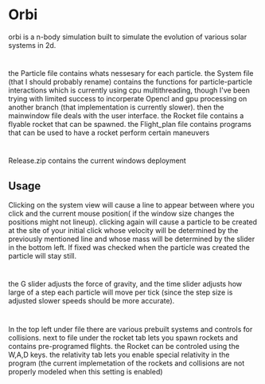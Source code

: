 # Orbi

orbi is a n-body simulation built to simulate the evolution of various solar systems in 2d.

#

the Particle file contains whats nessesary for each particle.
the System file (that I should probably rename) contains the functions for particle-particle interactions which is currently using cpu multithreading, though I've been trying with limited success to incorperate Opencl and gpu processing on another branch (that implementation is currently slower).
then the mainwindow file deals with the user interface. the Rocket file contains a flyable rocket that can be spawned. the Flight_plan file contains programs that can be used to have a rocket perform certain maneuvers

#

Release.zip contains the current windows deployment

## Usage

Clicking on the system view will cause a line to appear between where you click and the current mouse position( if the window size changes the positions might not lineup). clicking again will cause a particle to be created at the site of your initial click whose velocity will be determined by the previously mentioned line and whose mass will be determined by the slider in the bottom left. If fixed was checked when the particle was created the particle will stay still.
#
the G slider adjusts the force of gravity, and the time slider adjusts how large of a step each particle will move per tick (since the step size is adjusted slower speeds should be more accurate).
#
In the top left under file there are various prebuilt systems and controls for collisions.
next to file under the rocket tab lets you spawn rockets and contains pre-programed flights.
the Rocket can be controled using the W,A,D keys.
the relativity tab lets you enable special relativity in the program (the current implemetation of the rockets and collisions are not properly modeled when this setting is enabled)
